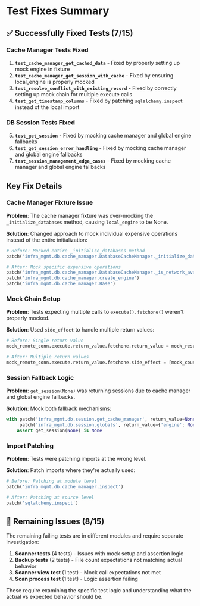 # Test Fixes Summary

## ✅ Successfully Fixed Tests (7/15)

### Cache Manager Tests Fixed
1. **`test_cache_manager_get_cached_data`** - Fixed by properly setting up mock engine in fixture
2. **`test_cache_manager_get_session_with_cache`** - Fixed by ensuring local_engine is properly mocked  
3. **`test_resolve_conflict_with_existing_record`** - Fixed by correctly setting up mock chain for multiple execute calls
4. **`test_get_timestamp_columns`** - Fixed by patching `sqlalchemy.inspect` instead of the local import

### DB Session Tests Fixed
5. **`test_get_session`** - Fixed by mocking cache manager and global engine fallbacks
6. **`test_get_session_error_handling`** - Fixed by mocking cache manager and global engine fallbacks
7. **`test_session_management_edge_cases`** - Fixed by mocking cache manager and global engine fallbacks

## Key Fix Details

### Cache Manager Fixture Issue
**Problem**: The cache manager fixture was over-mocking the `_initialize_databases` method, causing `local_engine` to be None.

**Solution**: Changed approach to mock individual expensive operations instead of the entire initialization:
```python
# Before: Mocked entire _initialize_databases method
patch('infra_mgmt.db.cache_manager.DatabaseCacheManager._initialize_databases')

# After: Mock specific expensive operations
patch('infra_mgmt.db.cache_manager.DatabaseCacheManager._is_network_available', return_value=False)
patch('infra_mgmt.db.cache_manager.create_engine')
patch('infra_mgmt.db.cache_manager.Base')
```

### Mock Chain Setup
**Problem**: Tests expecting multiple calls to `execute().fetchone()` weren't properly mocked.

**Solution**: Used `side_effect` to handle multiple return values:
```python
# Before: Single return value
mock_remote_conn.execute.return_value.fetchone.return_value = mock_result

# After: Multiple return values
mock_remote_conn.execute.return_value.fetchone.side_effect = [mock_count_result, mock_remote_result]
```

### Session Fallback Logic
**Problem**: `get_session(None)` was returning sessions due to cache manager and global engine fallbacks.

**Solution**: Mock both fallback mechanisms:
```python
with patch('infra_mgmt.db.session.get_cache_manager', return_value=None), \
     patch('infra_mgmt.db.session.globals', return_value={'engine': None}):
    assert get_session(None) is None
```

### Import Patching
**Problem**: Tests were patching imports at the wrong level.

**Solution**: Patch imports where they're actually used:
```python
# Before: Patching at module level
patch('infra_mgmt.db.cache_manager.inspect')

# After: Patching at source level  
patch('sqlalchemy.inspect')
```

## 🚧 Remaining Issues (8/15)

The remaining failing tests are in different modules and require separate investigation:

1. **Scanner tests** (4 tests) - Issues with mock setup and assertion logic
2. **Backup tests** (2 tests) - File count expectations not matching actual behavior
3. **Scanner view test** (1 test) - Mock call expectations not met
4. **Scan process test** (1 test) - Logic assertion failing

These require examining the specific test logic and understanding what the actual vs expected behavior should be.